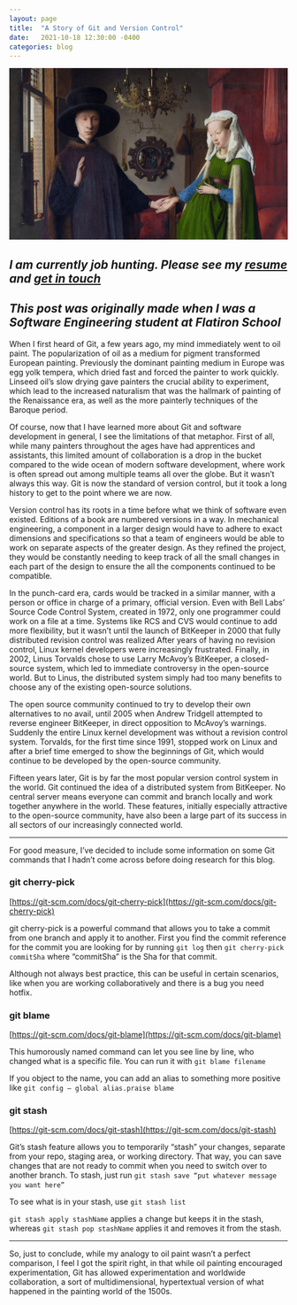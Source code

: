 ```yaml
---
layout: page
title:  "A Story of Git and Version Control"
date:   2021-10-18 12:30:00 -0400
categories: blog
---
```


![image](/assets/img/van-eyck.jpg)

## *I am currently job hunting. Please see my [resume](/resume/resume) and [get in touch](mailto:jasonchilcode@gmail.com)*
## *This post was originally made when I was a Software Engineering student at Flatiron School*
When I first heard of Git, a few years ago, my mind immediately went to oil paint. The popularization of oil as a medium for pigment transformed European painting. Previously the dominant painting medium in Europe was egg yolk tempera, which dried fast and forced the painter to work quickly. Linseed oil’s slow drying gave painters the crucial ability to experiment, which lead to the increased naturalism that was the hallmark of painting of the Renaissance era, as well as the more painterly techniques of the Baroque period.

Of course, now that I have learned more about Git and software development in general, I see the limitations of that metaphor. First of all, while many painters throughout the ages have had apprentices and assistants, this limited amount of collaboration is a drop in the bucket compared to the wide ocean of modern software development, where work is often spread out among multiple teams all over the globe. But it wasn’t always this way. Git is now the standard of version control, but it took a long history to get to the point where we are now.

Version control has its roots in a time before what we think of software even existed. Editions of a book are numbered versions in a way. In mechanical engineering, a component in a larger design would have to adhere to exact dimensions and specifications so that a team of engineers would be able to work on separate aspects of the greater design. As they refined the project, they would be constantly needing to keep track of all the small changes in each part of the design to ensure the all the components continued to be compatible.

In the punch-card era, cards would be tracked in a similar manner, with a person or office in charge of a primary, official version. Even with Bell Labs’ Source Code Control System, created in 1972, only one programmer could work on a file at a time. Systems like RCS and CVS would continue to add more flexibility, but it wasn’t until the launch of BitKeeper in 2000 that fully distributed revision control was realized
After years of having no revision control, Linux kernel developers were increasingly frustrated. Finally, in 2002, Linus Torvalds chose to use Larry McAvoy’s BitKeeper, a closed-source system, which led to immediate controversy in the open-source world. But to Linus, the distributed system simply had too many benefits to choose any of the existing open-source solutions.

The open source community continued to try to develop their own alternatives to no avail, until 2005 when Andrew Tridgell attempted to reverse engineer BitKeeper, in direct opposition to McAvoy’s warnings. Suddenly the entire Linux kernel development was without a revision control system. Torvalds, for the first time since 1991, stopped work on Linux and after a brief time emerged to show the beginnings of Git, which would continue to be developed by the open-source community.

Fifteen years later, Git is by far the most popular version control system in the world. Git continued the idea of a distributed system from BitKeeper. No central server means everyone can commit and branch locally and work together anywhere in the world. These features, initially especially attractive to the open-source community, have also been a large part of its success in all sectors of our increasingly connected world.

---

For good measure, I’ve decided to include some information on some Git commands that I hadn’t come across before doing research for this blog.

### git cherry-pick
[https://git-scm.com/docs/git-cherry-pick](https://git-scm.com/docs/git-cherry-pick)

git cherry-pick is a powerful command that allows you to take a commit from one branch and apply it to another. First you find the commit reference for the commit you are looking for by running `git log` then `git cherry-pick commitSha` where “commitSha” is the Sha for that commit.

Although not always best practice, this can be useful in certain scenarios, like when you are working collaboratively and there is a bug you need hotfix.

### git blame
[https://git-scm.com/docs/git-blame](https://git-scm.com/docs/git-blame)

This humorously named command can let you see line by line, who changed what is a specific file. You can run it with `git blame filename`

If you object to the name, you can add an alias to something more positive like `git config — global alias.praise blame`

### git stash
[https://git-scm.com/docs/git-stash](https://git-scm.com/docs/git-stash)

Git’s stash feature allows you to temporarily “stash” your changes, separate from your repo, staging area, or working directory. That way, you can save changes that are not ready to commit when you need to switch over to another branch. To stash, just run
`git stash save “put whatever message you want here”`

To see what is in your stash, use `git stash list`

`git stash apply stashName` applies a change but keeps it in the stash, whereas `git stash pop stashName` applies it and removes it from the stash.

---

So, just to conclude, while my analogy to oil paint wasn’t a perfect comparison, I feel I got the spirit right, in that while oil painting encouraged experimentation, Git has allowed experimentation and worldwide collaboration, a sort of multidimensional, hypertextual version of what happened in the painting world of the 1500s.

